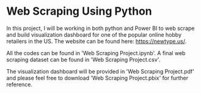 # Web Scraping Using Python 

In this project, I will be working in both python and Power BI to web scrape and build visualization dashboard for one of the popular online hobby retailers in the US. The website can be found here: https://newtype.us/.

All the codes can be found in 'Web Scraping Project.ipynb'. A final web scraping dataset can be found in 'Web Scraping Project.csv'.

The visualization dashboard will be provided in 'Web Scraping Project.pdf' and please feel free to download 'Web Scraping Project.pbix' for further reference.
